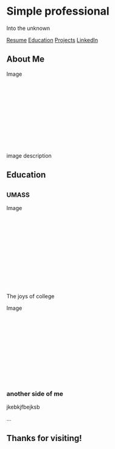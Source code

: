 <html lang="en">
<head>
<title> Maser Resume </title>
<meta charset="UTF-8">
<meta name="viewport" 
      content="width=device-width, initial-scale=1">
<style>
* {
 box-sizing: border-box; 
}
  
body {
  font-family: Arial, Helvetica, sans-serif;
  margin: 0 ;
}
/*Colors, fonts and backgrounds*/
  
  /* Header background color and font color*/
.header { 
  padding: 100px;
  text-align: center;
  background: #87CEDA;
  color: white; 
  }

  /* font size for header */
.header h1 {
  font-size: 40px;
  }

/*Style the top Navigation bar*/
  .navbar{
  overflow: hidden;
  background-color: #333;
  position: -webkit-sticky;
  position: sticky;
  top: 0;
  }

/* Style the navigation bar links*/
.navbar a {
  float: left;
  display: block; 
  color: white; 
  text-align: center;
  padding: 14px 20px;
  text-decoration: none;
}

/*Right-aligned link*/
.navbar a.right {
float: right;
}

/* Change color on hover/mouse-over */
.navbar a:hover {
   background-color: #87CEDA;
   color: black;
}


.row {
 display: -ms-flexbox;
 display: flex;
 -ms-flex-wrap: wrap;
 flex-wrap: wrap;
} 


.side{
 -ms- flex: 30%;
 flex: 30%;
 background-color: #f1f1f1;
 padding: 20px;
 overflow:hidden;
  }

/*Main column*/ 
.main {
 -ms-flex:70%;
 flex:70%;
 background-color: white;
 padding: 20px

}

/*image*/
.photo {
   background-color: #aaa;
   width: 100%;
   padding: 20px;
  
}

/*footer*/
.footer{
padding: 60 px;
text-align: center; 
background: #87CEDA;
}

@media screen and (max-width: 700px) {
.row{
  flex-direction: column;
  }
}

@media screen and (max-width: 400px) { 
  .navbar a{
  float: none;
  width 100%;
  }
 }

  </style>
  </head>
<body>
   
<div class="header">
  <h1> Simple professional </h1>
  <p> Into the unknown</p>
</div>     
     
 <div class="navbar">
    <a href="#">Resume</a>
    <a href="#">Education</a>
    <a href="#">Projects</a>
    <a href="#" class="right">LinkedIn</a>
   </div>
    

<div class="row">
   <div class="side">
            <h2> About Me</h2>
            <div class="photo" style="height:200px;">Image</div> 
            <p> image description </p>
      </div>
      </div>
      <div class="main">
            <h2> Education<h2>
                  <h3> UMASS</h3>
                 <div class="photo" style="height:200px;">Image</div>
       <br>
    <p> The joys of college</p>         
  <div class="photo" style="height:200px;">Image</div>    
    <h3> another side of me</h3>
    <p>jkebkjfbejksb </p>
          <p> ... </p>
                  

<div class="footer">
 <h2>Thanks for visiting! </h2>
</div>

